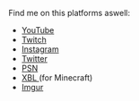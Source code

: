 Find me on this platforms aswell:

- <a href="https://youtube.com/motzey__"> YouTube </a>
- <a href="https://twitch.tv/motzey___"> Twitch </a>
- <a href="https://instagram.com/motzey___"> Instagram </a>
- <a href="https://twitter.com/motzey___"> Twitter </a>
- <a href="https://my.playstation.com/profile/Motzey___"> PSN </a>
- <a href="https://account.xbox.com/en-us/profile?gamertag=MotzeyMC"> XBL </a> (for Minecraft)
- <a href="https://imgur.com/user/Motzey"> Imgur </a> 
